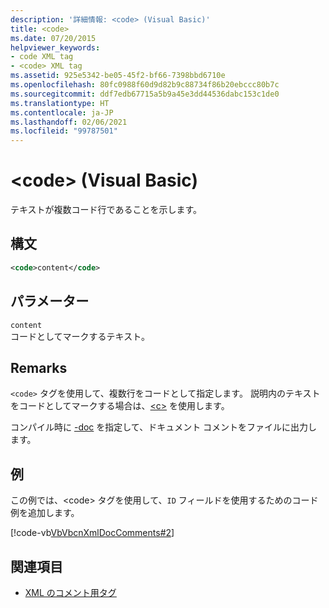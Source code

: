 ```yaml
---
description: '詳細情報: <code> (Visual Basic)'
title: <code>
ms.date: 07/20/2015
helpviewer_keywords:
- code XML tag
- <code> XML tag
ms.assetid: 925e5342-be05-45f2-bf66-7398bbd6710e
ms.openlocfilehash: 80fc0988f60d9d82b9c88734f86b20ebccc80b7c
ms.sourcegitcommit: ddf7edb67715a5b9a45e3dd44536dabc153c1de0
ms.translationtype: HT
ms.contentlocale: ja-JP
ms.lasthandoff: 02/06/2021
ms.locfileid: "99787501"
---
```

# <a name="code-visual-basic"></a>\<code> (Visual Basic)

テキストが複数コード行であることを示します。  
  
## <a name="syntax"></a>構文  
  
```xml  
<code>content</code>  
```  
  
## <a name="parameters"></a>パラメーター  

 `content`  
 コードとしてマークするテキスト。  
  
## <a name="remarks"></a>Remarks  

 `<code>` タグを使用して、複数行をコードとして指定します。 説明内のテキストをコードとしてマークする場合は、[\<c>](c.md) を使用します。  
  
 コンパイル時に [-doc](../../reference/command-line-compiler/doc.md) を指定して、ドキュメント コメントをファイルに出力します。  
  
## <a name="example"></a>例  

 この例では、\<code> タグを使用して、`ID` フィールドを使用するためのコード例を追加します。  
  
 [!code-vb[VbVbcnXmlDocComments#2](~/samples/snippets/visualbasic/VS_Snippets_VBCSharp/VbVbcnXmlDocComments/VB/Class1.vb#2)]  
  
## <a name="see-also"></a>関連項目

- [XML のコメント用タグ](index.md)
